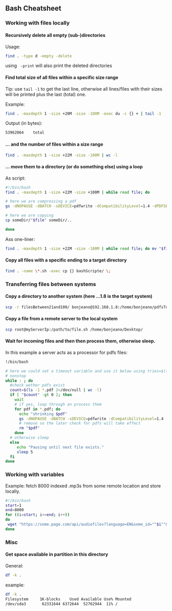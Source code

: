 ## Bash Cheatsheet

### Working with files locally

#### Recursively delete all empty (sub-)directories
Usage:
```Bash
find . -type d -empty -delete
```
using ` -print` will also print the deleted directories

#### Find total size of all files within a specific size range

Tip: use `tail -1` to get the last line, otherwise all lines/files with their sizes will be printed plus the last (total) one.

Example:
```Bash
find . -maxdepth 1 -size +20M -size -100M -exec du -c {} + | tail -1
```
Output (in bytes):
```Bash
53962064	total
```
####  ... and the number of files within a size range
```Bash
find . -maxdepth 1 -size +22M -size -100M | wc -l
```
#### ... move them to a directory (or do something else) using a loop
As script:

```Bash
#!/bin/bash
find . -maxdepth 1 -size +22M -size +100M | while read file; do

# here we are compressing a pdf
gs -dNOPAUSE -dBATCH -sDEVICE=pdfwrite -dCompatibilityLevel=1.4 -dPDFSETTINGS=/ebook -sOutputFile=compressed/"$file" "$file"

# here we are copying
cp someDir/"$file" someDir/..

done
```
Ass one-liner:
```Bash
find . -maxdepth 1 -size +22M -size -100M | while read file; do mv "$file" filesBetween21and100/; done
```

#### Copy all files with a specific ending to a target directory
```Bash
find . -name \*.sh -exec cp {} bashScripte/ \;
```
### Transferring files between systems

#### Copy a directory to another system (here ...1.8 is the target system)
```Bash
scp -r filesBetween21and100/ bonjeano@192.168.1.8:/home/bonjeano/pdfsToShrink
```
#### Copy a file from a remote server to the local system
```Bash
scp root@myServerIp:/path/to/file.sh /home/bonjeano/Desktop/
```
#### Wait for incoming files and then then process them, otherwise sleep.
In this example a server acts as a processor for pdfs files:
```Bash
!/bin/bash

# here we could set a timeout variable and use it below using tries=$((tries+1))
# nonstop
while : ; do
  #check wether pdfs exist
  count=$(ls -1 *.pdf 2>/dev/null | wc -l)
  if [ "$count" -gt 0 ]; then
    wait
    # if yes, loop through an process them
    for pdf in *.pdf; do
      echo "shrinking $pdf"
      gs -dNOPAUSE -dBATCH -sDEVICE=pdfwrite -dCompatibilityLevel=1.4 -dPDFSETTINGS=/ebook -sOutputFile=shrinked/"$pdf" "$pdf"
      # remove so the later check for pdfs will take effect
      rm "$pdf"
    done
  # otherwise sleep
  else
     echo "Pausing until next file exists."
     sleep 5
  fi
done
```
### Working with variables
Example: fetch 8000 indexed .mp3s from some remote location and store locally.
```Bash
#!/bin/bash
start=1
end=8000
for ((i=start; i<=end; i++))
do
 wget "https://some.page.com/api/audiofiles?language=EN&some_id=""$i""&some_api_token=xyz" -O "$i"".mp3"
done
```


### Misc

#### Get space available in partition in this directory
General:
```Bash
df -k .
```
example:
```Bash
df -k .
Filesystem     1K-blocks    Used Available Use% Mounted
/dev/sda3       62331644 6372644  52762944  11% /
```
